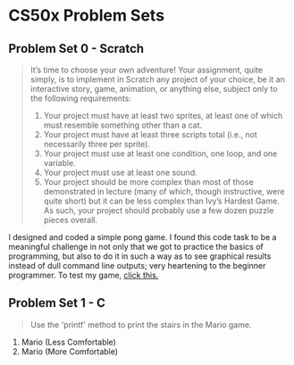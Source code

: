 # CS50x Problem Sets

## Problem Set 0 - Scratch

>It’s time to choose your own adventure! Your assignment, quite simply, is to implement in Scratch any project of your choice, be it an interactive story, game, animation, or anything else, subject only to the following requirements:
>1. Your project must have at least two sprites, at least one of which must resemble something other than a cat.
>2. Your project must have at least three scripts total (i.e., not necessarily three per sprite).
>3. Your project must use at least one condition, one loop, and one variable.
>4. Your project must use at least one sound.
>5. Your project should be more complex than most of those demonstrated in lecture (many of which, though instructive, were quite short) but it can be less complex than Ivy’s Hardest Game. As such, your project should probably use a few dozen puzzle pieces overall.

I designed and coded a simple pong game. I found this code task to be a meaningful challenge in not only that we got to practice the basics of programming, but also to do it in such a way as to see graphical results instead of dull command line outputs; very heartening to the beginner programmer. To test my game, [click this.](https://scratch.mit.edu/projects/329801606/)

## Problem Set 1 - C

> Use the 'printf' method to print the stairs in the Mario game.
1. Mario (Less Comfortable)
2. Mario (More Comfortable)
